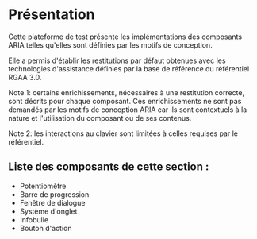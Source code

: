 # Présentation #

Cette plateforme de test présente les implémentations des composants ARIA telles qu'elles sont définies par les motifs de conception.

Elle a permis d'établir les restitutions par défaut obtenues avec les technologies d'assistance définies par la base de référence du référentiel RGAA 3.0.

Note 1: certains enrichissements, nécessaires à une restitution correcte, sont décrits pour chaque composant. Ces enrichissements ne sont pas demandés par les motifs de conception ARIA car ils sont contextuels à la nature et l'utilisation du composant ou de ses contenus.

Note 2: les interactions au clavier sont limitées à celles requises par le référentiel.

## Liste des composants de cette section : ##

- Potentiomètre
- Barre de progression
- Fenêtre de dialogue
- Système d'onglet
- Infobulle
- Bouton d'action